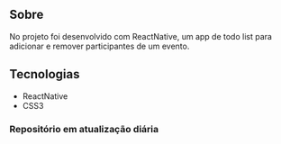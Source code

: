 ## Sobre
No projeto foi desenvolvido com ReactNative, um app de todo list para adicionar e remover participantes de um evento.

## Tecnologias

- ReactNative
- CSS3
### Repositório em atualização diária
